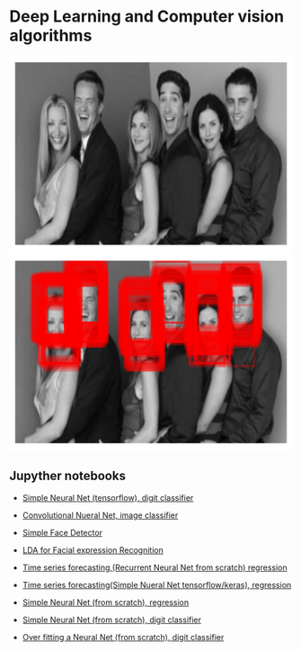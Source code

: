 # Deep Learning and Computer vision algorithms

<img src="friends1.png" height="350" width = "1000">
<img src="friends2.png" height="350" width = "1000">

## Jupyther notebooks

- [Simple Neural Net (tensorflow), digit classifier](https://github.com/sebastiancoombs/Sebs-Data-Science-Skills/blob/main/Deep%20Learning/Artificial%20Neural%20Networks.ipynb)

- [Convolutional Nueral Net, image classifier](https://github.com/sebastiancoombs/Sebs-Data-Science-Skills/blob/main/Deep%20Learning/Convoutional%20Nueral%20network.ipynb)

- [Simple Face Detector](https://github.com/sebastiancoombs/Sebs-Data-Science-Skills/blob/main/Deep%20Learning/Simple%20Face%20Detector.ipynb)

- [LDA for Facial expression Recognition](https://github.com/sebastiancoombs/Sebs-Data-Science-Skills/blob/main/Deep%20Learning/LDA%20for%20face%20expression%20recognition.ipynb)

- [Time series forecasting,(Recurrent Neural Net from scratch) regression](https://github.com/sebastiancoombs/Sebs-Data-Science-Skills/blob/main/Deep%20Learning/Traffic%20forecasting%20Recurent%20Neural%20Network.ipynb)

- [Time series forecasting(Simple Nueral Net tensorflow/keras), regression](https://github.com/sebastiancoombs/Sebs-Data-Science-Skills/blob/main/Deep%20Learning/Time%20series%20forecasting%20Neural%20Network.ipynb)

- [Simple Neural Net (from scratch), regression](https://github.com/sebastiancoombs/Sebs-Data-Science-Skills/blob/main/Deep%20Learning/Simple%20neural%20net%20function%20approximation.ipynb)

- [Simple Neural Net (from scratch), digit classifier](https://github.com/sebastiancoombs/Sebs-Data-Science-Skills/blob/main/Deep%20Learning/Artificial%20Neural%20Networks.ipynb)

- [Over fitting a Neural Net (from scratch), digit classifier](https://github.com/sebastiancoombs/Sebs-Data-Science-Skills/blob/main/Deep%20Learning/Overfitting%20a%20Neural%20Network.ipynb)

